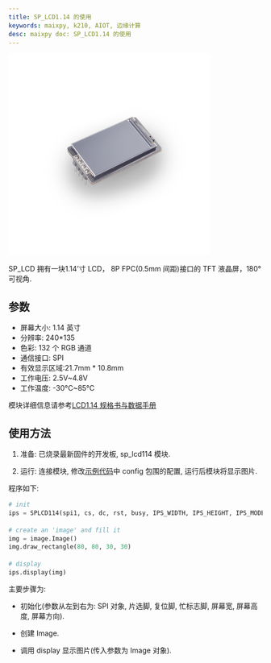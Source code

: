 ```yaml
---
title: SP_LCD1.14 的使用
keywords: maixpy, k210, AIOT, 边缘计算
desc: maixpy doc: SP_LCD1.14 的使用
---
```



<img src="../../../assets/hardware/module_spmod/sp_lcd1.14.png"/>

SP_LCD 拥有一块1.14’寸 LCD， 8P FPC(0.5mm 间距)接口的 TFT 液晶屏，180°可视角.

## 参数

* 屏幕大小: 1.14 英寸
* 分辨率: 240*135
* 色彩: 132 个 RGB 通道
* 通信接口: SPI
* 有效显示区域:21.7mm * 10.8mm
* 工作电压: 2.5V~4.8V
* 工作温度: -30°C~85°C

模块详细信息请参考[LCD1.14 规格书与数据手册](https://api.dl.sipeed.com/fileList/MAIX/HDK/Spmod_EN/SP-LCD1.14%20Datasheet%20V1.0.pdf)

## 使用方法

1. 准备: 已烧录最新固件的开发板, sp_lcd114 模块.

2. 运行: 连接模块, 修改[示例代码](https://github.com/sipeed/MaixPy_scripts/tree/master/modules/spmod/sp_lcd114)中 config 包围的配置, 运行后模块将显示图片.

程序如下:

```python
# init
ips = SPLCD114(spi1, cs, dc, rst, busy, IPS_WIDTH, IPS_HEIGHT, IPS_MODE)

# create an 'image' and fill it
img = image.Image()
img.draw_rectangle(80, 80, 30, 30)

# display
ips.display(img)
```

主要步骤为:

* 初始化(参数从左到右为: SPI 对象, 片选脚, 复位脚, 忙标志脚, 屏幕宽, 屏幕高度, 屏幕方向).

* 创建 Image.
  
* 调用 display 显示图片(传入参数为 Image 对象).
